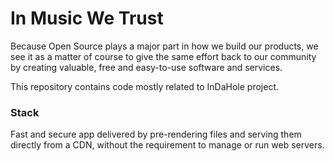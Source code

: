 # In Music We Trust
Because Open Source plays a major part in how we build our products,
we see it as a matter of course to give the same effort back to our community by creating
valuable, free and easy-to-use software and services.

This repository contains code mostly related to InDaHole project.

### Stack

Fast and secure app delivered by pre-rendering files and serving them directly from a CDN, without the requirement to manage or run web servers.

